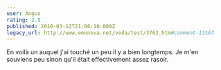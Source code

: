 ```yaml
---
user: Angus
rating: 2.5
published: 2010-03-12T21:06:10.000Z
legacy_url: http://www.emunova.net/veda/test/3762.htm#comment-13167
---
```

En voilà un auquel j'ai touché un peu il y a bien longtemps. Je m'en souviens peu sinon qu'il était effectivement assez rasoir.